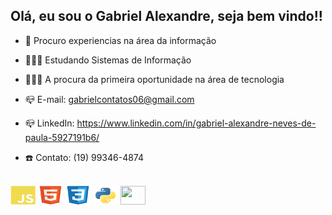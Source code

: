 ## Olá, eu sou o Gabriel Alexandre, seja bem vindo!!

- 🔭 Procuro experiencias na área da informação
- 👨🏻‍🎓 Estudando Sistemas de Informação
- 👨🏻‍💻 A procura da primeira oportunidade na área de tecnologia

- 📪 E-mail: gabrielcontatos06@gmail.com
- 📪 LinkedIn: https://www.linkedin.com/in/gabriel-alexandre-neves-de-paula-5927191b6/
- ☎️ Contato: (19) 99346-4874

<div style="display: inline_block"><br>
  <img align="center" height="30" width="40" src="https://raw.githubusercontent.com/devicons/devicon/master/icons/javascript/javascript-plain.svg">
  <img align="center" height="30" width="40" src="https://raw.githubusercontent.com/devicons/devicon/master/icons/html5/html5-original.svg">
  <img align="center" height="30" width="40" src="https://raw.githubusercontent.com/devicons/devicon/master/icons/css3/css3-original.svg">
  <img align="center" height="30" width="40" src="https://raw.githubusercontent.com/devicons/devicon/master/icons/python/python-original.svg">
  <img align="center" height="30" width="40" src="https://cdn.jsdelivr.net/gh/devicons/devicon/icons/php/php-original.svg" />
</div>
